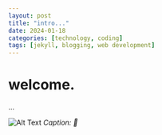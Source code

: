 ```yaml
---
layout: post
title: "intro..."
date: 2024-01-18
categories: [technology, coding]
tags: [jekyll, blogging, web development]
---
```


# welcome.

...

![Alt Text](https://us.123rf.com/450wm/shalunx/shalunx1605/shalunx160510276/56790013-halloween-and-gothic-theme-the-black-hand-of-death-holding-a-blank-red-card-isolated-on-a-white.jpg?ver=6)
*Caption: 🚀*

